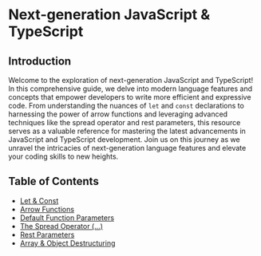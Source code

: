 # Next-generation JavaScript & TypeScript

## Introduction

Welcome to the exploration of next-generation JavaScript and TypeScript! In this comprehensive guide, we delve into modern language features and concepts that empower developers to write more efficient and expressive code. From understanding the nuances of `let` and `const` declarations to harnessing the power of arrow functions and leveraging advanced techniques like the spread operator and rest parameters, this resource serves as a valuable reference for mastering the latest advancements in JavaScript and TypeScript development. Join us on this journey as we unravel the intricacies of next-generation language features and elevate your coding skills to new heights.

## Table of Contents

- [Let & Const](./Let%20&%20Const.md)
- [Arrow Functions](./Arrow%20Functions.md)
- [Default Function Parameters](./Default%20Function%20Parameters.md)
- [The Spread Operator (…)](./The%20Spread%20Operator%20(…).md)
- [Rest Parameters](./Rest%20Parameters.md)
- [Array & Object Destructuring](./Array%20&%20Object%20Destructuring.md)